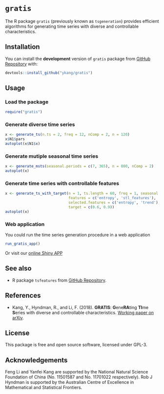 `gratis`
========

The R package `gratis` (previously known as `tsgeneration`) provides efficient algorithms for generating time series with
diverse and controllable characteristics.

Installation
------------

You can install the **development** version of `gratis` package from [GitHub
Repository](https://github.com/ykang/gratis) with:

``` r
devtools::install_github("ykang/gratis")
```

Usage
-----

### Load the package

``` r
require("gratis")
```

### Generate diverse time series

``` r
x <- generate_ts(n.ts = 2, freq = 12, nComp = 2, n = 120)
x$N1$pars
autoplot(x$N1$x)
```

### Generate mutiple seasonal time series

``` r
x <- generate_msts(seasonal.periods = c(7, 365), n = 800, nComp = 2)
autoplot(x)
```

### Generate time series with controllable features

``` r
x <- generate_ts_with_target(n = 1, ts.length = 60, freq = 1, seasonal = 0,
                             features = c('entropy', 'stl_features'),
                             selected.features = c('entropy', 'trend'),
                             target = c(0.6, 0.9))
autoplot(x)
```

### Web application

You could run the time series generation procedure in a web application
``` r
run_gratis_app()
```
Or visit our [online Shiny APP](https://ebsmonash.shinyapps.io/tsgeneration/)

See also
--------

- R package `tsfeatures` from [GitHub Repository](https://github.com/robjhyndman/tsfeatures).


References
----------

- Kang, Y., Hyndman, R., and Li, F. (2018). **GRATIS**: **G**ene**RA**ting **TI**me **S**eries with
diverse and controllable characteristics. [Working paper on arXiv](http://arxiv.org/abs/1903.02787).


License
-------
This package is free and open source software, licensed under GPL-3.


Acknowledgements
----------------
Feng Li and Yanfei Kang are supported by the National Natural Science Foundation of China
(No. 11501587 and No. 11701022 respectively). Rob J Hyndman is supported by the Australian
Centre of Excellence in Mathematical and Statistical Frontiers.
